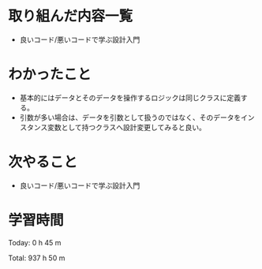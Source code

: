 # 取り組んだ内容一覧
- 良いコード/悪いコードで学ぶ設計入門

# わかったこと
- 基本的にはデータとそのデータを操作するロジックは同じクラスに定義する。
- 引数が多い場合は、データを引数として扱うのではなく、そのデータをインスタンス変数として持つクラスへ設計変更してみると良い。

# 次やること
- 良いコード/悪いコードで学ぶ設計入門

# 学習時間
Today: 0 h 45 m

Total: 937 h 50 m
